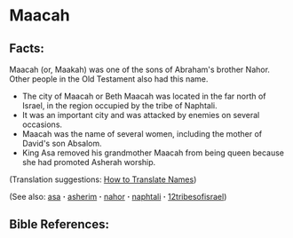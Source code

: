 # Maacah #

## Facts: ##

Maacah (or, Maakah) was one of the sons of Abraham's brother Nahor. Other people in the Old Testament also had this name.

* The city of Maacah or Beth Maacah was located in the far north of Israel, in the region occupied by the tribe of Naphtali.
* It was an important city and was attacked by enemies on several occasions.
* Maacah was the name of several women, including the mother of David's son Absalom.
* King Asa removed his grandmother Maacah from being queen because she had promoted Asherah worship.

(Translation suggestions: [How to Translate Names](https://git.door43.org/Door43/en-ta-translate-vol1/src/master/content/translate_names.md))

(See also: [asa](../other/asa.md) **·** [asherim](../other/asherim.md) **·** [nahor](../other/nahor.md) **·** [naphtali](../other/naphtali.md) **·** [12tribesofisrael](../other/12tribesofisrael.md))

## Bible References: ##


